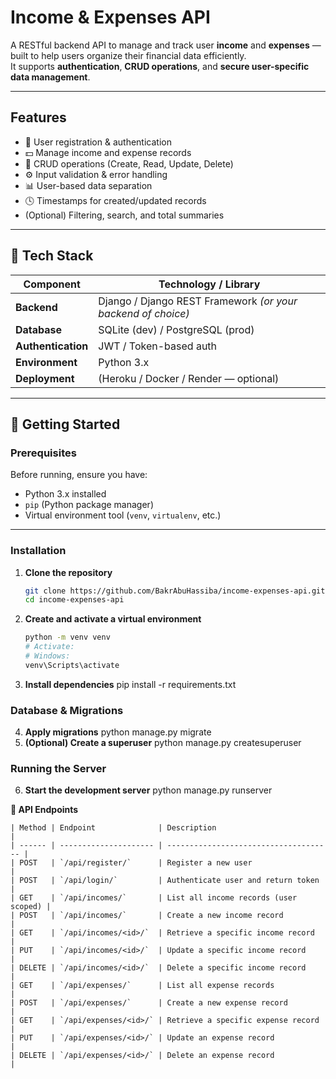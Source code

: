 #  Income & Expenses API

A RESTful backend API to manage and track user **income** and **expenses** — built to help users organize their financial data efficiently.  
It supports **authentication**, **CRUD operations**, and **secure user-specific data management**.

---



##  Features

- 🔐 User registration & authentication  
- 💵 Manage income and expense records  
- 🧾 CRUD operations (Create, Read, Update, Delete)  
- ⚙️ Input validation & error handling  
- 📊 User-based data separation  
- 🕓 Timestamps for created/updated records  
- (Optional) Filtering, search, and total summaries  

---

## 🧩 Tech Stack

| Component        | Technology / Library                     |
|------------------|-------------------------------------------|
| **Backend**      | Django / Django REST Framework *(or your backend of choice)* |
| **Database**     | SQLite (dev) / PostgreSQL (prod)          |
| **Authentication** | JWT / Token-based auth                 |
| **Environment**  | Python 3.x                                |
| **Deployment**   | (Heroku / Docker / Render — optional)     |

---

## 🚀 Getting Started

### Prerequisites

Before running, ensure you have:

- Python 3.x installed  
- `pip` (Python package manager)  
- Virtual environment tool (`venv`, `virtualenv`, etc.)

---

### Installation

1. **Clone the repository**
   ```bash
   git clone https://github.com/BakrAbuHassiba/income-expenses-api.git
   cd income-expenses-api
   ```
2. **Create and activate a virtual environment**
   ```bash
   python -m venv venv
   # Activate:
   # Windows:
   venv\Scripts\activate
   ```
3. **Install dependencies**
   pip install -r requirements.txt
### Database & Migrations
4. **Apply migrations**
   python manage.py migrate
5. **(Optional) Create a superuser**
   python manage.py createsuperuser

### Running the Server
6. **Start the development server**
 python manage.py runserver

**🧾 API Endpoints**
  ```
| Method | Endpoint              | Description                           |
| ------ | --------------------- | ------------------------------------- |
| POST   | `/api/register/`      | Register a new user                   |
| POST   | `/api/login/`         | Authenticate user and return token    |
| GET    | `/api/incomes/`       | List all income records (user scoped) |
| POST   | `/api/incomes/`       | Create a new income record            |
| GET    | `/api/incomes/<id>/`  | Retrieve a specific income record     |
| PUT    | `/api/incomes/<id>/`  | Update a specific income record       |
| DELETE | `/api/incomes/<id>/`  | Delete a specific income record       |
| GET    | `/api/expenses/`      | List all expense records              |
| POST   | `/api/expenses/`      | Create a new expense record           |
| GET    | `/api/expenses/<id>/` | Retrieve a specific expense record    |
| PUT    | `/api/expenses/<id>/` | Update an expense record              |
| DELETE | `/api/expenses/<id>/` | Delete an expense record              |
```
